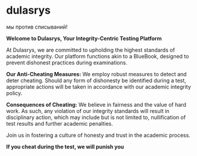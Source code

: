 # dulasrys
мы против списываний!

**Welcome to Dulasrys, Your Integrity-Centric Testing Platform**

At Dulasrys, we are committed to upholding the highest standards of academic integrity. Our platform functions akin to a BlueBook, designed to prevent dishonest practices during examinations.

**Our Anti-Cheating Measures:**
We employ robust measures to detect and deter cheating. Should any form of dishonesty be identified during a test, appropriate actions will be taken in accordance with our academic integrity policy.

**Consequences of Cheating:**
We believe in fairness and the value of hard work. As such, any violation of our integrity standards will result in disciplinary action, which may include but is not limited to, nullification of test results and further academic penalties.

Join us in fostering a culture of honesty and trust in the academic process.

**If you cheat during the test, we will punish you**
